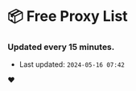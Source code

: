 # :package: Free Proxy List
### Updated every 15 minutes.

- Last updated: `2024-05-16 07:42`

:heart:
